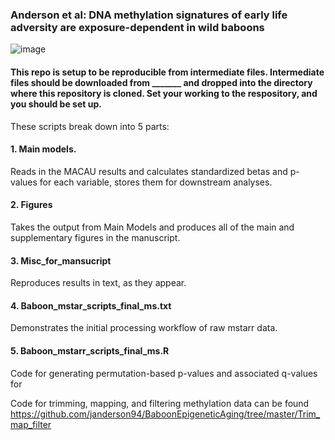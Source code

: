 ### Anderson et al: DNA methylation signatures of early life adversity are exposure-dependent in wild baboons 

![image](./misc/baboon.jpg)

#### This repo is setup to be reproducible from intermediate files. Intermediate files should be downloaded from _______ and dropped into the directory where this repository is cloned. Set your working to the respository, and you should be set up.

These scripts break down into 5 parts:

#### 1. Main models.
Reads in the MACAU results and calculates standardized betas and p-values for each variable, stores them for downstream analyses. 
#### 2. Figures
Takes the output from Main Models and produces all of the main and supplementary figures in the manuscript.
#### 3. Misc_for_mansucript
Reproduces results in text, as they appear.
#### 4. Baboon_mstar_scripts_final_ms.txt 
Demonstrates the initial processing workflow of raw mstarr data.
#### 5. Baboon_mstarr_scripts_final_ms.R
Code for generating permutation-based p-values and associated q-values for 

Code for trimming, mapping, and filtering methylation data can be found https://github.com/janderson94/BaboonEpigeneticAging/tree/master/Trim_map_filter
